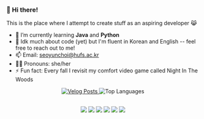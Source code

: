 ### 🤖 Hi there! 

This is the place where I attempt to create stuff as an aspiring developer 😹

- 🌱  I’m currently learning **Java** and **Python**
- 💬  Idk much about code (yet) but I'm fluent in Korean and English -- feel free to reach out to me!
- 📫  Email: seoyunchoi@hufs.ac.kr
- 💁‍♀️  Pronouns: she/her 
- ⚡  Fun fact: Every fall I revisit my comfort video game called Night In The Woods

<div align="center">
  <a href="https://velog.io/@seo-yun-choi">
    <img src="https://velog-readme-stats.vercel.app/api/list?name=seo-yun-choi" alt="Velog Posts" />
  </a>
  <img src="https://github-readme-stats.vercel.app/api/top-langs/?username=anuraghazra&layout=compact" alt="Top Languages" />
</div>
<br>
<p align="center">
  <img src="https://img.shields.io/badge/JavaScript-F7DF1E?style=for-the-badge&logo=JavaScript&logoColor=white">
  <img src="https://img.shields.io/badge/HTML5-E34F26?style=for-the-badge&logo=html5&logoColor=white">
  <img src="https://img.shields.io/badge/CSS-239120?&style=for-the-badge&logo=css3&logoColor=white">
  <img src="https://img.shields.io/badge/Java-ED8B00?style=for-the-badge&logo=openjdk&logoColor=white">
  <img src="https://img.shields.io/badge/MySQL-00000F?style=for-the-badge&logo=mysql&logoColor=white">
  <img src="https://img.shields.io/badge/Spring-6DB33F?style=for-the-badge&logo=spring&logoColor=white">
</p>
